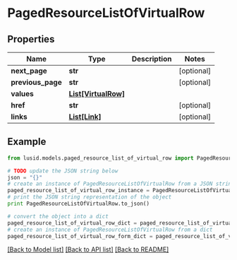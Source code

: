 # PagedResourceListOfVirtualRow


## Properties
Name | Type | Description | Notes
------------ | ------------- | ------------- | -------------
**next_page** | **str** |  | [optional] 
**previous_page** | **str** |  | [optional] 
**values** | [**List[VirtualRow]**](VirtualRow.md) |  | 
**href** | **str** |  | [optional] 
**links** | [**List[Link]**](Link.md) |  | [optional] 

## Example

```python
from lusid.models.paged_resource_list_of_virtual_row import PagedResourceListOfVirtualRow

# TODO update the JSON string below
json = "{}"
# create an instance of PagedResourceListOfVirtualRow from a JSON string
paged_resource_list_of_virtual_row_instance = PagedResourceListOfVirtualRow.from_json(json)
# print the JSON string representation of the object
print PagedResourceListOfVirtualRow.to_json()

# convert the object into a dict
paged_resource_list_of_virtual_row_dict = paged_resource_list_of_virtual_row_instance.to_dict()
# create an instance of PagedResourceListOfVirtualRow from a dict
paged_resource_list_of_virtual_row_form_dict = paged_resource_list_of_virtual_row.from_dict(paged_resource_list_of_virtual_row_dict)
```
[[Back to Model list]](../README.md#documentation-for-models) [[Back to API list]](../README.md#documentation-for-api-endpoints) [[Back to README]](../README.md)


